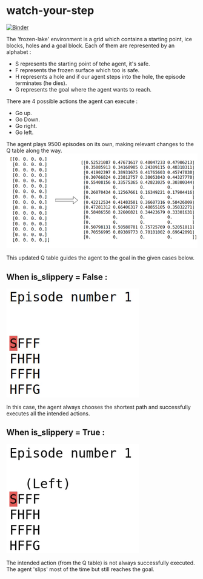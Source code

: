 # watch-your-step
[![Binder](https://camo.githubusercontent.com/bfeb5472ee3df9b7c63ea3b260dc0c679be90b97/68747470733a2f2f696d672e736869656c64732e696f2f62616467652f72656e6465722d6e627669657765722d6f72616e67652e7376673f636f6c6f72423d66333736323626636f6c6f72413d346434643464)](https://nbviewer.jupyter.org/github/Mainakdeb/watch-your-step/blob/master/try-not-to-slip.ipynb)

The 'frozen-lake' environment is a grid which contains a starting point, ice blocks, holes and a goal block. Each of them are represented by an alphabet :
* S represents the starting point of tehe agent, it's safe. 
* F represents the frozen surface which too is safe.
* H represents a hole and if our agent steps into the hole, the episode terminates (he dies). 
* G represents the goal where the agent wants to reach.

There are 4 possible actions the agent can execute :
* Go up.
* Go Down.
* Go right.
* Go left.

The agent plays 9500 episodes on its own, making relevant changes to the Q table along the way.
![Test](https://github.com/Mainakdeb/watch-your-step/blob/master/images/update-Q-table.png)

This updated Q table guides the agent to the goal in the given cases below.

## When is_slippery = False :
![Test](https://github.com/Mainakdeb/watch-your-step/blob/master/gifs/frozen-lake-2.gif)

In this case, the agent always chooses the shortest path and successfully executes all the intended actions. 

## When is_slippery = True :
![Test](https://github.com/Mainakdeb/watch-your-step/blob/master/gifs/frozen-lake-1.gif)

The intended action (from the Q table) is not always successfully executed. The agent 'slips' most of the time but still reaches the goal. 


